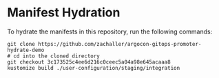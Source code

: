 # Manifest Hydration

To hydrate the manifests in this repository, run the following commands:

```shell
git clone https://github.com/zachaller/argocon-gitops-promoter-hydrate-demo
# cd into the cloned directory
git checkout 3c173525c4ee6d216c0ceec5a04a98e645acaaa8
kustomize build ./user-configuration/staging/integration
```
